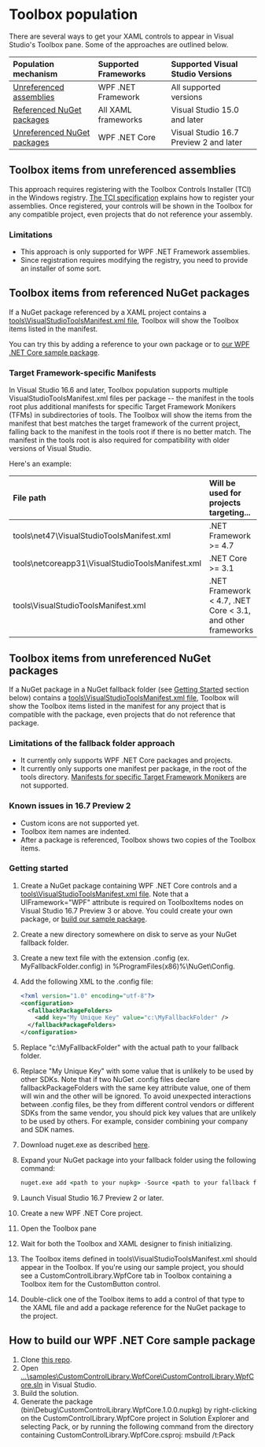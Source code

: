 # Toolbox population

There are several ways to get your XAML controls to appear in Visual Studio's Toolbox pane. Some of the approaches are outlined below. 

| Population mechanism                                                           | Supported Frameworks | Supported Visual Studio Versions       |
| :----------------------------------------------------------------------------- | :------------------- | :------------------------------------- |
| [Unreferenced assemblies](#toolbox-items-from-unreferenced-assemblies)         | WPF .NET Framework   | All supported versions                 |
| [Referenced NuGet packages](#toolbox-items-from-referenced-nuget-packages)     | All XAML frameworks  | Visual Studio 15.0 and later           |
| [Unreferenced NuGet packages](#toolbox-items-from-unreferenced-nuget-packages) | WPF .NET Core        | Visual Studio 16.7 Preview 2 and later |

## Toolbox items from unreferenced assemblies

This approach requires registering with the Toolbox Controls Installer (TCI) in the Windows registry. [The TCI specification](https://www.microsoft.com/en-us/download/details.aspx?id=35536) explains how to register your assemblies. Once registered, your controls will be shown in the Toolbox for any compatible project, even projects that do not reference your assembly.

### Limitations

* This approach is only supported for WPF .NET Framework assemblies.
* Since registration requires modifying the registry, you need to provide an installer of some sort.

## Toolbox items from referenced NuGet packages

If a NuGet package referenced by a XAML project contains a [tools\VisualStudioToolsManifest.xml file](https://docs.microsoft.com/en-us/nuget/guides/create-ui-controls), Toolbox will show the Toolbox items listed in the manifest.

You can try this by adding a reference to your own package or to [our WPF .NET Core sample package](#how-to-build-our-wpf-net-core-sample-package).

### Target Framework-specific Manifests

In Visual Studio 16.6 and later, Toolbox population supports multiple VisualStudioToolsManifest.xml files per package -- the manifest in the tools root plus additional manifests for specific Target Framework Monikers (TFMs) in subdirectories of tools. The Toolbox will show the items from the manifest that best matches the target framework of the current project, falling back to the manifest in the tools root if there is no better match. The manifest in the tools root is also required for compatibility with older versions of Visual Studio.

Here's an example:

| File path                                        | Will be used for projects targeting...                      |
| :----------------------------------------------- | :---------------------------------------------------------- |
| tools\net47\VisualStudioToolsManifest.xml        | .NET Framework >= 4.7                                       |
| tools\netcoreapp31\VisualStudioToolsManifest.xml | .NET Core >= 3.1                                            |
| tools\VisualStudioToolsManifest.xml              | .NET Framework < 4.7, .NET Core < 3.1, and other frameworks |

## Toolbox items from unreferenced NuGet packages

If a NuGet package in a NuGet fallback folder (see [Getting Started](#getting-started) section below) contains a [tools\VisualStudioToolsManifest.xml file](https://docs.microsoft.com/en-us/nuget/guides/create-ui-controls), Toolbox will show the Toolbox items listed in the manifest for any project that is compatible with the package, even projects that do not reference that package.

### Limitations of the fallback folder approach

* It currently only supports WPF .NET Core packages and projects.
* It currently only supports one manifest per package, in the root of the tools directory. [Manifests for specific Target Framework Monikers](#target-framework-specific-manifests) are not supported.

### Known issues in 16.7 Preview 2

* Custom icons are not supported yet.
* Toolbox item names are indented.
* After a package is referenced, Toolbox shows two copies of the Toolbox items.

### Getting started

1. Create a NuGet package containing WPF .NET Core controls and a [tools\VisualStudioToolsManifest.xml file](https://docs.microsoft.com/en-us/nuget/guides/create-ui-controls). Note that a UIFramework="WPF" attribute is required on ToolboxItems nodes on Visual Studio 16.7 Preview 3 or above. You could create your own package, or [build our sample package](#how-to-build-our-wpf-net-core-sample-package).
2. Create a new directory somewhere on disk to serve as your NuGet fallback folder.
3. Create a new text file with the extension .config (ex. MyFallbackFolder.config) in %ProgramFiles(x86)%\NuGet\Config.
4. Add the following XML to the .config file:

    ```xml
    <?xml version="1.0" encoding="utf-8"?>
    <configuration>
      <fallbackPackageFolders>
        <add key="My Unique Key" value="c:\MyFallbackFolder" />
      </fallbackPackageFolders>
    </configuration>
    ```

5. Replace "c:\MyFallbackFolder" with the actual path to your fallback folder.
6. Replace "My Unique Key" with some value that is unlikely to be used by other SDKs. Note that if two NuGet .config files declare fallbackPackageFolders with the same key attribute value, one of them will win and the other will be ignored. To avoid unexpected interactions between .config files, be they from different control vendors or different SDKs from the same vendor, you should pick key values that are unlikely to be used by others. For example, consider combining your company and SDK names.
7. Download nuget.exe as described [here](https://docs.microsoft.com/en-us/nuget/reference/nuget-exe-cli-reference).
8. Expand your NuGet package into your fallback folder using the following command:

    ```bat
    nuget.exe add <path to your nupkg> -Source <path to your fallback folder> -Expand
    ```

9. Launch Visual Studio 16.7 Preview 2 or later.
10. Create a new WPF .NET Core project.
11. Open the Toolbox pane
12. Wait for both the Toolbox and XAML designer to finish initializing.
13. The Toolbox items defined in tools\VisualStudioToolsManifest.xml should appear in the Toolbox. If you're using our sample project, you should see a CustomControlLibrary.WpfCore tab in Toolbox containing a Toolbox item for the CustomButton control.
14. Double-click one of the Toolbox items to add a control of that type to the XAML file and add a package reference for the NuGet package to the project.

## How to build our WPF .NET Core sample package

1. Clone [this repo](https://github.com/microsoft/xaml-designer-extensibility).
2. Open [...\samples\CustomControlLibrary.WpfCore\CustomControlLibrary.WpfCore.sln](../samples/CustomControlLibrary.WpfCore/CustomControlLibrary.WpfCore.sln) in Visual Studio.
3. Build the solution.
4. Generate the package (bin\Debug\CustomControlLibrary.WpfCore.1.0.0.nupkg) by right-clicking on the CustomControlLibrary.WpfCore project in Solution Explorer and selecting Pack, or by running the following command from the directory containing CustomControlLibrary.WpfCore.csproj: msbuild /t:Pack
